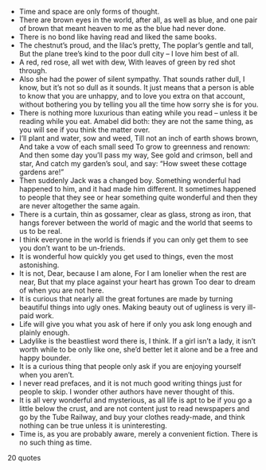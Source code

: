  - Time and space are only forms of thought.
 - There are brown eyes in the world, after all, as well as blue, and one pair of brown that meant heaven to me as the blue had never done.
 - There is no bond like having read and liked the same books.
 - The chestnut’s proud, and the lilac’s pretty, The poplar’s gentle and tall, But the plane tree’s kind to the poor dull city – I love him best of all.
 - A red, red rose, all wet with dew, With leaves of green by red shot through.
 - Also she had the power of silent sympathy. That sounds rather dull, I know, but it’s not so dull as it sounds. It just means that a person is able to know that you are unhappy, and to love you extra on that account, without bothering you by telling you all the time how sorry she is for you.
 - There is nothing more luxurious than eating while you read – unless it be reading while you eat. Amabel did both: they are not the same thing, as you will see if you think the matter over.
 - I’ll plant and water, sow and weed, Till not an inch of earth shows brown, And take a vow of each small seed To grow to greenness and renown: And then some day you’ll pass my way, See gold and crimson, bell and star, And catch my garden’s soul, and say: “How sweet these cottage gardens are!”
 - Then suddenly Jack was a changed boy. Something wonderful had happened to him, and it had made him different. It sometimes happened to people that they see or hear something quite wonderful and then they are never altogether the same again.
 - There is a curtain, thin as gossamer, clear as glass, strong as iron, that hangs forever between the world of magic and the world that seems to us to be real.
 - I think everyone in the world is friends if you can only get them to see you don’t want to be un-friends.
 - It is wonderful how quickly you get used to things, even the most astonishing.
 - It is not, Dear, because I am alone, For I am lonelier when the rest are near, But that my place against your heart has grown Too dear to dream of when you are not here.
 - It is curious that nearly all the great fortunes are made by turning beautiful things into ugly ones. Making beauty out of ugliness is very ill-paid work.
 - Life will give you what you ask of here if only you ask long enough and plainly enough.
 - Ladylike is the beastliest word there is, I think. If a girl isn’t a lady, it isn’t worth while to be only like one, she’d better let it alone and be a free and happy bounder.
 - It is a curious thing that people only ask if you are enjoying yourself when you aren’t.
 - I never read prefaces, and it is not much good writing things just for people to skip. I wonder other authors have never thought of this.
 - It is all very wonderful and mysterious, as all life is apt to be if you go a little below the crust, and are not content just to read newspapers and go by the Tube Railway, and buy your clothes ready-made, and think nothing can be true unless it is uninteresting.
 - Time is, as you are probably aware, merely a convenient fiction. There is no such thing as time.

20 quotes